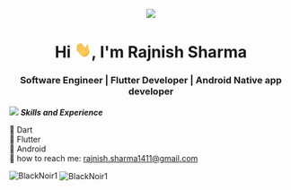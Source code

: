 <p align="center">
  <img src="https://github.com/thompsonemerson/thompsonemerson/raw/master/cover-thompson.png" height="200"/>
</p>
<h1 align="center">Hi <img src="https://raw.githubusercontent.com/ABSphreak/ABSphreak/master/gifs/Hi.gif" width="30px">, I'm Rajnish Sharma</h1>
<h3 align="center">Software Engineer | Flutter Developer | Android Native app developer</h3>



<img src="https://media.giphy.com/media/ObNTw8Uzwy6KQ/giphy.gif" width="30px">&nbsp;***Skills and Experience***

🎯 Dart<br>
📱 Flutter<br>
📱 Android<br>
📩 how to reach me: rajnish.sharma1411@gmail.com


<p><img align="left" src="https://github-readme-stats.vercel.app/api/top-langs?username=BlackNoir1&show_icons=true&locale=en&layout=compact" alt="BlackNoir1" /></p>

<p>&nbsp;<img align="center" src="https://github-readme-stats.vercel.app/api?username=BlackNoir1&show_icons=true&locale=en" alt="BlackNoir1" width="410" /></p>
